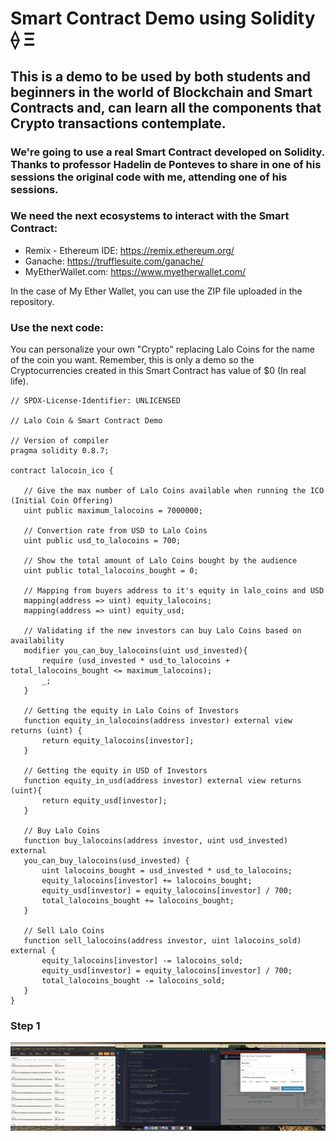 # Smart Contract Demo using Solidity ⟠ Ξ

## This is a demo to be used by both students and beginners in the world of Blockchain and Smart Contracts and, can learn all the components that Crypto transactions contemplate.

### We're going to use a real Smart Contract developed on Solidity. Thanks to professor Hadelin de Ponteves to share in one of his sessions the original code with me, attending one of his sessions. 

### We need the next ecosystems to interact with the Smart Contract: 

- Remix - Ethereum IDE: https://remix.ethereum.org/
- Ganache: https://trufflesuite.com/ganache/
- MyEtherWallet.com: https://www.myetherwallet.com/

In the case of My Ether Wallet, you can use the ZIP file uploaded in the repository. 

### Use the next code: 

You can personalize your own "Crypto" replacing Lalo Coins for the name of the coin you want. Remember, this is only a demo so the Cryptocurrencies created in this Smart Contract has value of $0 (In real life).

 ```
// SPDX-License-Identifier: UNLICENSED

// Lalo Coin & Smart Contract Demo

// Version of compiler
pragma solidity 0.8.7; 

contract lalocoin_ico {

    // Give the max number of Lalo Coins available when running the ICO (Initial Coin Offering)
    uint public maximum_lalocoins = 7000000;

    // Convertion rate from USD to Lalo Coins
    uint public usd_to_lalocoins = 700;

    // Show the total amount of Lalo Coins bought by the audience
    uint public total_lalocoins_bought = 0;

    // Mapping from buyers address to it's equity in lalo_coins and USD
    mapping(address => uint) equity_lalocoins;
    mapping(address => uint) equity_usd;

    // Validating if the new investors can buy Lalo Coins based on availability
    modifier you_can_buy_lalocoins(uint usd_invested){
        require (usd_invested * usd_to_lalocoins + total_lalocoins_bought <= maximum_lalocoins);
        _;
    }

    // Getting the equity in Lalo Coins of Investors
    function equity_in_lalocoins(address investor) external view returns (uint) {
        return equity_lalocoins[investor];
    }

    // Getting the equity in USD of Investors 
    function equity_in_usd(address investor) external view returns (uint){
        return equity_usd[investor];
    }

    // Buy Lalo Coins
    function buy_lalocoins(address investor, uint usd_invested) external
    you_can_buy_lalocoins(usd_invested) {
        uint lalocoins_bought = usd_invested * usd_to_lalocoins;
        equity_lalocoins[investor] += lalocoins_bought;
        equity_usd[investor] = equity_lalocoins[investor] / 700;
        total_lalocoins_bought += lalocoins_bought;
    }

    // Sell Lalo Coins
    function sell_lalocoins(address investor, uint lalocoins_sold) external {
        equity_lalocoins[investor] -= lalocoins_sold;
        equity_usd[investor] = equity_lalocoins[investor] / 700;
        total_lalocoins_bought -= lalocoins_sold;
    }
}
 ```

### Step 1

![This is an Image](https://github.com/LaloGarces/Smart-Contract-Solidity/blob/main/Screenshots/Step%201.png)
